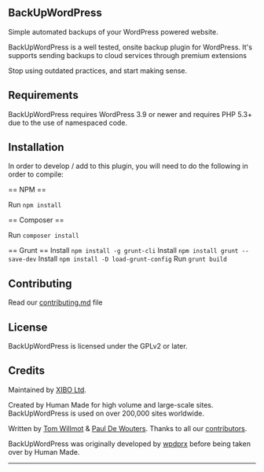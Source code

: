 ## BackUpWordPress
Simple automated backups of your WordPress powered website.

BackUpWordPress is a well tested, onsite backup plugin for WordPress. It's supports sending backups to cloud services through premium extensions

Stop using outdated practices, and start making sense.

## Requirements
BackUpWordPress requires WordPress 3.9 or newer and requires PHP 5.3+ due to the use of namespaced code.

## Installation
In order to develop / add to this plugin, you will need to do the following in order to compile:

== NPM ==

Run `npm install`

== Composer ==

Run `composer install`

== Grunt ==
Install `npm install -g grunt-cli`
Install `npm install grunt --save-dev`
Install `npm install -D load-grunt-config`
Run `grunt build`

## Contributing
Read our [contributing.md](https://github.com/xibodevelopment/backupwordpress/blob/master/CONTRIBUTING.md) file


## License
BackUpWordPress is licensed under the GPLv2 or later.

## Credits
Maintained by [XIBO Ltd](https://github.com/xibodevelopment).

Created by Human Made for high volume and large-scale sites. BackUpWordPress is used on over 200,000 sites worldwide.

Written by [Tom Willmot](https://github.com/willmot) & [Paul De Wouters](https://github.com/pdwouters). Thanks to all our [contributors](https://github.com/xibodevelopment/backupwordpress/graphs/contributors).

BackUpWordPress was originally developed by [wpdprx](http://profiles.wordpress.org/users/wpdprx/) before being taken over by Human Made.

---